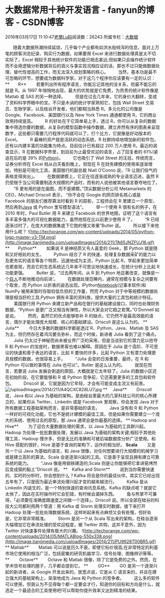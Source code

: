 # 大数据常用十种开发语言 - fanyun的博客 - CSDN博客
2016年03月17日 11:10:47[老樊Lu码](https://me.csdn.net/fanyun_01)阅读数：26243
所属专栏：[大数据](https://blog.csdn.net/column/details/bigdata01.html)

　   随着大数据热潮持续延烧，几乎每个产业都有如洪水般倾泻的信息，面对上万笔的顾客浏览纪录、购买行为数据，如果要用 Excel 来进行数据处理真是太不切实际了，Excel 相较于其他统计软件的功能已相去甚远;但如果只会操作统计软件而不会用逻辑分析数据背后的涵义与事实现况相应证的话，那也不过只能做数据处理，替代性很高的工作，而无法深入规划策略的核心。
　　当然，基本功是最不可忽略的环节，想要成为数据科学家，对于这几个程序你应该要有一定的认识：
**　　R**
　　若要列出所有程序语言，你能忘记其他的没关系，但最不能忘的就是 R。从 1997 年悄悄地出现，最大的优势就是它免费，为昂贵的统计软件像是 Matlab 或 SAS 的另一种选择。
　　但是在过去几年来，它的身价大翻转，变成了资料科学界眼中的宝。不只是木讷的统计学家熟知它，包括 Wall Street 交易员、生物学家，以及硅谷开发者，他们都相当熟悉 R。多元化的公司像是 Google、Facebook、美国银行以及 New York Times 通通都使用 R，它的商业效用持续提高。
　　R 的好处在于它简单易上手，透过 R，你可以从复杂的数据集中筛选你要的数据，从复杂的模型函数中操作数据，建立井然有序的图表来呈现数字，这些都只需要几行程序代码就可以了，打个比方，它就像是好动版本的 Excel。
　　R 最棒的资产就是活跃的动态系统，R 社群持续地增加新的软件包，还有以内建丰富的功能集为特点。目前估计已有超过 200 万人使用 R，最近的调查显示，R 在数据科学界里，到目前为止最受欢迎的语言，占了回复者的 61%(紧追在后的是 39% 的[Python](http://mydown.yesky.com/soft/133/33506133.shtml))。
　　它也吸引了 Wall Street 的注目。传统而言，证券分析师在 Excel 档从白天看到晚上，但现在 R 在财务建模的使用率逐渐增加，特别是可视化工具，美国银行的副总裁 Niall O’Conno 说，「R 让我们俗气的表格变得突出」。
　　在数据建模上，它正在往逐渐成熟的专业语言迈进，虽然 R 仍受限于当公司需要制造大规模的产品时，而有的人说他被其他语言篡夺地位了。
　　“R 更有用的是在画图，而不是建模。”顶尖数据分析公司 Metamarkets 的 CEO，Michael Driscoll 表示，
“你不会在 Google 的网页排名核心或是 Facebook 的朋友们推荐算法时看到 R 的踪影，工程师会在 R 里建立一个原型，然后再到[Java](http://mydown.yesky.com/soft/442/34540942.shtml) 或 Python 里写模型语法”。
　　举一个使用 R 很有名的例子，在 2010 年时，Paul Butler 用 R 来建立 Facebook 的世界地图，证明了这个语言有多丰富多强大的可视化数据能力，虽然他现在比以前更少使用 R 了。
　　“R 已经逐渐过时了，在庞大的数据集底下它跑的慢又笨重”Butler 说。
　　所以接下来他用什么呢？
![http://techorange.com/wp-content/uploads/2014/05/python-logo-master-v3-TM.png](http://image.tianjimedia.com/uploadImages/2014/211/7A65JNZFUJ16.gif)
**　　Python**
　　如果说 R 是神经质又令人喜爱的 Geek，那 Python 就是随和又好相处的女生。
　　Python 结合了 R 的快速、处理复杂数据采矿的能力以及更务实的语言等各个特质，迅速地成为主流，Python 比起 R，学起来更加简单也更直观，而且它的生态系统近几年来不可思议地快速成长，在统计分析上比起 R 功能更强。
　　Butler 说，“过去两年间，从 R 到 Python 地显著改变，就像是一个[巨人](http://mydown.yesky.com/game/398/34506898.shtml)不断地推动向前进‘。
　　在数据处理范畴内，通常在规模与复杂之间要有个取舍，而 Python 以折衷的姿态出现。IPython[Notebook](http://product.yesky.com/notebookpc/)(记事本软件)和 NumPy 被用来暂时存取较低负担的工作量，然而 Python 对于中等规模的数据处理是相当好的工具;Python
 拥有丰富的资料族，提供大量的工具包和统计特征。
　　美国银行用 Python 来建立新产品和在银行的基础建设接口，同时也处理财务数据，“Python 是更广泛又相当有弹性，所以大家会对它趋之若鹜。”O’Donnell 如是说。
　　然而，虽然它的优点能够弥补 R 的缺点，它仍然不是最高效能的语言，偶尔才能处理庞大规模、核心的基础建设。Driscoll 是这么认为的。
**　　Julia**
　　今日大多数的数据科学都是透过 R、Python、Java、Matlab 及 SAS 为主，但仍然存在着鸿沟要去弥补，而这个时候，新进者 Julia 看到了这个痛点。
　　Julia 仍太过于神秘而尚未被业界广泛的采用，但是当谈到它的潜力足以抢夺 R 和 Python 的宝座时，数据黑客也难以解释。原因在于 Julia 是个高阶、不可思议的快速和善于表达的语言，比起 R 要快的许多，比起 Python 又有潜力处理更具规模的数据，也很容易上手。
　　“Julia 会变的日渐重要，最终，在 R 和 Python 可以做的事情在 Julia 也可以”。Butler 是这么认为的。
　　就现在而言，若要说 Julia 发展会倒退的原因，大概就是它太年轻了。Julia 的数据小区还在初始阶段，在它要能够和 R 或 Python 竞争前，它还需要更多的工具包和软件包。
　　Driscoll 说，它就是因为它年轻，才会有可能变成主流又有前景。
![/uploadImages/2014/211/A4QCXC828LU7.jpg](http://image.tianjimedia.com/uploadImages/2014/211/5Y1004Z2NUG9.jpg)
**　 Java**
　　Driscoll 说，Java 和以 Java 为基础的架构，是由硅谷里最大的几家科技公司的核心所建立的，如果你从 Twitter、Linkedin 或是 Facebook 里观察，你会发现 Java 对于所有数据工程基础架构而言，是非常基础的语言。
　　Java 没有和 R 和 Python 一样好的可视化功能，它也不是统计建模的最佳工具，但是如果你需要建立一个庞大的系统、使用过去的原型，那 Java 通常会是你最基的选择。
** Hadoop and Hive**
　　为了迎合大量数据处理的需求，以 Java 为基础的工具群兴起。Hadoop 为处理一批批数据处理，发展以 Java 为基础的架构关键;相较于其他处理工具，Hadoop 慢许多，但是无比的准确和可被后端数据库分析广泛使用。和 Hive 搭配的很好，Hive 是基于查询的架构下，运作的相当好。
**Scala**
　　又是另一个以 Java 为基础的语言，和 Java 很像，对任何想要进行大规模的机械学习或是建立高阶的算法，Scala 会是逐渐兴起的工具。它是善于呈现且拥有建立可靠系统的能力。
　　“Java 像是用钢铁建造的;Scala 则是让你能够把它拿进窑烤然后变成钢的黏土”Driscoll 说。
**　Kafka and Storm**
　　说到当你需要快速的、实时的分析时，你会想到什么？Kafka 将会是你的最佳伙伴。其实它已经出现五年有了，只是因为最近串流处理兴起才变的越来越流行。
　　Kafka 是从 Linkedin 内诞生的，是一个特别快速的查询讯息系统。Kafka 的缺点呢？就是它太快了，因此在实时操作时它会犯错，有时候会漏掉东西。
　　鱼与熊掌不可兼得，「必须要在准确度跟速度之间做一个选择」，Driscoll 说。所以全部在硅谷的科技大公司都利用两个管道：用 Kafka 或 Storm 处理实时数据，接下来打开 Hadoop 处理一批批处理数据系统，这样听起来有点麻烦又会有些慢，但好处是，它非常非常精准。
　　Storm 是另一个从 Scala 写出来的架构，在硅谷逐渐大幅增加它在串流处理的受欢迎程度，被 Twitter 并购，这并不意外，因为 Twitter 对快速事件处理有极大的兴趣。
![http://techorange.com/wp-content/uploads/2014/05/MATLABlog-550x338.png](http://image.tianjimedia.com/uploadImages/2014/211/PU9928T00BR5.gif)
** Matlab**
　　Matlab 可以说是历久不衰，即使它标价很高;在非常特定的利基市场它使用的相当广泛，包括密集的研究机器学习、信号处理、图像辨识等等。
**　　 Octave**
　　Octave 和 Matlab 很像，除了它是免费的之外。然而，在学术信号处理的圈子，几乎都会提到它。
**　　 GO**
　　GO 是另一个逐渐兴起的新进者，从 Google 开发出来的，放宽点说，它是从 C 语言来的，并且在建立强大的基础架构上，渐渐地成为 Java 和 Python 的竞争者。
　　这么多的软件可以使用，但我认为不见得每个都一定要会才行，知道你的目标和方向是什么，就选定一个最适合的工具使用吧!可以帮助你提升效率又达到精准的结果。
